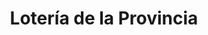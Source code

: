 ---
title: "Lotería de la Provincia"
url: /general-san-martin/loteria-de-la-provincia-89-intendente-a-m-campos/
shop: lotería
---